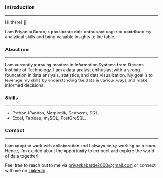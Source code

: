 ### Introduction
---
Hi there! 👋 

I am Priyanka Barde, a passionate data enthusiast eager to contribute my analytical skills and bring valuable insights to the table.

### About me
---

I am currently pursuing masters in Information Systems from Stevens Institute of Technology.
I am a data analyst enthusiast with a strong foundation in data analysis, statistics, and data visualization. 
My goal is to leverage my skills by understanding the data in various ways and make informed decisions.

### Skills
---
-  Python (Pandas, Matplotlib, Seaborn), SQL.
-  Excel, Tableau, mySQL, PostGreSQL.

### Contact
---

I am adept to work with collaboration and I always enjoy working as a team. Hence, I'm excited about the opportunity to connect and explore the world of data together!


Feel free to reach out to me via priyankabarde2000@gmail.com or connect with me on [LinkedIn]([url](https://www.linkedin.com/in/priyanka-barde)).




<!--
**priyankaa370/priyankaa370** is a ✨ _special_ ✨ repository because its `README.md` (this file) appears on your GitHub profile.

Here are some ideas to get you started:

- 🔭 I’m currently working on ...
- 🌱 I’m currently learning ...
- 👯 I’m looking to collaborate on ...
- 🤔 I’m looking for help with ...
- 💬 Ask me about ...
- 📫 How to reach me: ...
- 😄 Pronouns: ...
- ⚡ Fun fact: ...
-->
